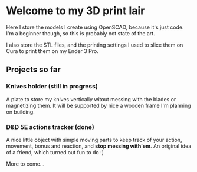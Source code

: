 # Welcome to my 3D print lair

Here I store the models I create using OpenSCAD, because it's just code. I'm a beginner though, so this is probably not state of the art.

I also store the STL files, and the printing settings I used to slice them on Cura to print them on my Ender 3 Pro.

## Projects so far

### Knives holder (still in progress)

A plate to store my knives vertically witout messing with the blades or magnetizing them. It will be supported by nice a wooden frame I'm planning on building.

### D&D 5E actions tracker (done)

A nice little object with simple moving parts to keep track of your action, movement, bonus and reaction, and **stop messing with'em**. An original idea of a friend, which turned out fun to do :)

More to come...
